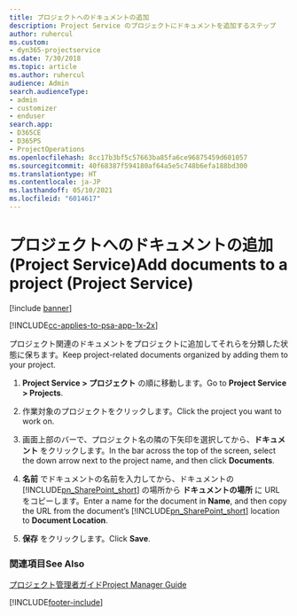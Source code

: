 ```yaml
---
title: プロジェクトへのドキュメントの追加
description: Project Service のプロジェクトにドキュメントを追加するステップ
author: ruhercul
ms.custom:
- dyn365-projectservice
ms.date: 7/30/2018
ms.topic: article
ms.author: ruhercul
audience: Admin
search.audienceType:
- admin
- customizer
- enduser
search.app:
- D365CE
- D365PS
- ProjectOperations
ms.openlocfilehash: 8cc17b3bf5c57663ba85fa6ce96875459d601057
ms.sourcegitcommit: 40f68387f594180af64a5e5c748b6efa188bd300
ms.translationtype: HT
ms.contentlocale: ja-JP
ms.lasthandoff: 05/10/2021
ms.locfileid: "6014617"
---
```

# <a name="add-documents-to-a-project-project-service"></a><span data-ttu-id="52ee6-103">プロジェクトへのドキュメントの追加 (Project Service)</span><span class="sxs-lookup"><span data-stu-id="52ee6-103">Add documents to a project (Project Service)</span></span>

[!include [banner](../includes/psa-now-project-operations.md)]

[!INCLUDE[cc-applies-to-psa-app-1x-2x](../includes/cc-applies-to-psa-app-1x-2x.md)]

<span data-ttu-id="52ee6-104">プロジェクト関連のドキュメントをプロジェクトに追加してそれらを分類した状態に保ちます。</span><span class="sxs-lookup"><span data-stu-id="52ee6-104">Keep project-related documents organized by adding them to your project.</span></span>  
  
1. <span data-ttu-id="52ee6-105">**Project Service > プロジェクト** の順に移動します。</span><span class="sxs-lookup"><span data-stu-id="52ee6-105">Go to **Project Service > Projects**.</span></span>  
  
2. <span data-ttu-id="52ee6-106">作業対象のプロジェクトをクリックします。</span><span class="sxs-lookup"><span data-stu-id="52ee6-106">Click the project you want to work on.</span></span>  
  
3. <span data-ttu-id="52ee6-107">画面上部のバーで、プロジェクト名の隣の下矢印を選択してから、**ドキュメント** をクリックします。</span><span class="sxs-lookup"><span data-stu-id="52ee6-107">In the bar across the top of the screen, select the down arrow next to the project name, and then click **Documents**.</span></span>  
  
4. <span data-ttu-id="52ee6-108">**名前** でドキュメントの名前を入力してから、ドキュメントの [!INCLUDE[pn_SharePoint_short](../includes/pn-sharepoint-short.md)] の場所から **ドキュメントの場所** に URL をコピーします。</span><span class="sxs-lookup"><span data-stu-id="52ee6-108">Enter a name for the document in **Name**,  and then copy the URL from the document’s [!INCLUDE[pn_SharePoint_short](../includes/pn-sharepoint-short.md)] location to **Document Location**.</span></span>  
  
5. <span data-ttu-id="52ee6-109">**保存** をクリックします。</span><span class="sxs-lookup"><span data-stu-id="52ee6-109">Click **Save**.</span></span>  
  
### <a name="see-also"></a><span data-ttu-id="52ee6-110">関連項目</span><span class="sxs-lookup"><span data-stu-id="52ee6-110">See Also</span></span>  
 [<span data-ttu-id="52ee6-111">プロジェクト管理者ガイド</span><span class="sxs-lookup"><span data-stu-id="52ee6-111">Project Manager Guide</span></span>](../psa/project-manager-guide.md)


[!INCLUDE[footer-include](../includes/footer-banner.md)]